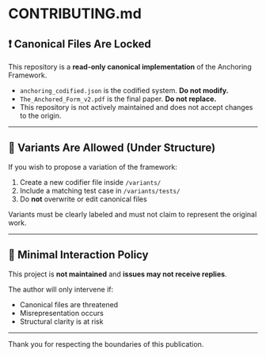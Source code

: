 # CONTRIBUTING.md

## ❗ Canonical Files Are Locked

This repository is a **read-only canonical implementation** of the Anchoring Framework.

- `anchoring_codified.json` is the codified system. **Do not modify.**
- `The_Anchored_Form_v2.pdf` is the final paper. **Do not replace.**
- This repository is not actively maintained and does not accept changes to the origin.

---

## 🧬 Variants Are Allowed (Under Structure)

If you wish to propose a variation of the framework:

1. Create a new codifier file inside `/variants/`
2. Include a matching test case in `/variants/tests/`
3. Do **not** overwrite or edit canonical files

Variants must be clearly labeled and must not claim to represent the original work.

---

## 🚫 Minimal Interaction Policy

This project is **not maintained** and **issues may not receive replies**.

The author will only intervene if:

- Canonical files are threatened
- Misrepresentation occurs
- Structural clarity is at risk

---

Thank you for respecting the boundaries of this publication.
